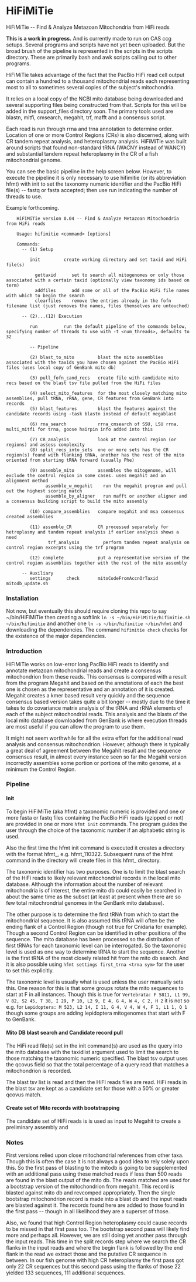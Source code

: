 # HiFiMiTie
HiFiMiTie -- Find &amp; Analyze Metazoan Mitochondria from HiFi reads

**This is a work in progress.** And is currently made to run on CAS ccg setups. Several programs and scripts have not yet been uploaded. But the broad brush of the pipeline is represented in the scripts in the scripts directory. These are primarily bash and awk scripts calling out to other programs.

HiFiMiTie takes advantage of the fact that the PacBio HiFi read cell output can contain a hundred to a thousand mitochondrial reads each representing most to all to sometimes several copies of the subject's mitochondria.

It relies on a local copy of the NCBI mito database being downloaded and several supporting files being constructed from that. Scripts for this will be added in the support_files directory soon. The primary tools used are blastn, mitfi, cmsearch, megahit, trf, mafft and a consensus script.

Each read is run through rrna and trna annotation to determine order. Location of one or more Control Regions (CRs) is also discerned, along with CR tandem repeat analysis, and heteroplasmy analysis. HiFiMiTie was built around scripts that found non-standard tRNA (WACNY instead of WANCY) and substantial tandem repeat heteroplasmy in the CR of a fish mitochondrial genome.

You can see the basic pipeline in the help screen below. However, to execute the pipeline it is only necessary to use hifimitie (or its abbreviation hfmt) with init to set the taxonomy numeric identifier and the PacBio HiFi file(s) -- fastq or fasta accepted; then use run indicating the number of threads to use.

Example forthcoming.

```
    HiFiMiTie version 0.04 -- Find & Analyze Metazoan Mitochondria from HiFi reads

    Usage: hifimitie <command> [options]

    Commands:
      -- (1) Setup

         init         create working directory and set taxid and HiFi file(s)

           gettaxid      set to search all mitogenomes or only those associated with a certain taxid (optionally view taxonomy ids based on term)
           addfiles      add some or all of the PacBio HiFi file names with which to begin the search
           clearfiles    remove the entries already in the fofn filename list (just removes the names, files themselves are untouched)

      -- (2)...(12) Execution

         run          run the default pipeline of the commands below, specifying number of threads to use with -t <num_threads>, defaults to 32

         -- Pipeline

         (2) blast_to_mito         blast the mito assemblies associated with the taxids you have chosen against the PacBio HiFi files (uses local copy of GenBank mito db)

         (3) pull_fofn_cand_recs   create file with candidate mito recs based on the blast tsv file pulled from the HiFi files

         (4) select_mito_features  for the most closely matching mito assemblies, pull tRNA, rRNA, gene, CR features from GenBank into records
         (5) blast_features        blast the features against the candidate records using -task blastn instead of default megablast

         (6) rna_search            rrna_cmsearch of SSU, LSU rrna. multi_mitfi for trna, goose hairpin info added into this

         (7) CR_analysis           look at the control region (or regions) and assess complexity
         (8) split_recs_into_sets  one or more sets has the CR region(s) found with flanking tRNA, another has the rest of the mito oriented from starting tRNA forward (usually Phe)

         (9) assemble_mito         assembles the mitogenome, will exclude the control region in some cases. uses megahit and an alignment method
               assemble_w_megahit    run the megahit program and pull out the highest scoring match
               assemble_by_aligner   run mafft or another aligner and a consensus building script to build the mito assembly

         (10) compare_assemblies   compare megahit and msa consensus created assemblies

         (11) assemble_CR          CR processed separately for hetroplasmy and tandem repeat analysis if earlier analysis shows a need
                trf_analysis         perform tandem repeat analysis on control region excerpts using the trf program

         (12) complete             put a representative version of the control region assemblies together with the rest of the mito assembly

      -- Auxiliary
         settings      check       mitoCodeFromAccnOrTaxid       mitodb_update.sh
```

### Installation

Not now, but eventually this should require cloning this repo to say ~/bin/HiFiMiTie then creating a softlink `ln -s ~/bin/HiFiMiTie/hifimitie.sh ~/bin/hifimitie` and another one `ln -s ~/bin/hifimitie ~/bin/hfmt` and downloading the dependencies. The command ``hifimitie check`` checks for the existence of the major dependencies.

### Introduction

HiFiMiTie works on low-error long PacBio HiFi reads to identify and annotate metazoan mitochondrial reads and create a consensus mitochondrion from these reads.
This consensus is compared with a result from the program Megahit and based on the annotations of each the best one is chosen as the representative and an annotation
of it is created. Megahit creates a kmer based result very quickly and the sequence consensus based version takes quite a bit longer
-- mostly due to the time it takes to do covariance matrix analysis of the tRNA and rRNA elements of each of the subject mitochondrial reads.
This analysis and the blasts of the local mito database downloaded from GenBank is where execution threads are most useful if you can allow the program to use them.

It might not seem worthwhile for all the extra effort for the additional read analysis and consensus mitochondrion. However, although there is typically a
great deal of agreement between the Megahit result and the sequence consensus result, in almost every instance seen so far the Megahit version
incorrectly assembles some portion or portions of the mito genome, at a minimum the Control Region.

### Pipeline

#### Init

To begin HiFiMiTie (aka hfmt) a taxonomic numeric is provided and one or more fasta or fastq files containing the PacBio HiFi reads (gzipped or not)
are provided in one or more `hfmt init` commands. The program guides the user through the choice of the taxonomic number if an alphabetic string is used.

Also the first time the hfmt init command is executed it creates a directory with the format hfmt_<date>, e.g. hfmt_110322.
Subsequent runs of the hfmt command in the directory will create files in this hfmt_<date> directory.

The taxonomic identifier has two purposes. One is to limit the blast search of the HiFi reads to likely relevant mitochondrial records in the local mito database.
Although the information about the number of relevant mitochondria is of interest, the entire mito db could easily be searched in about the same time as the subset
(at least at present when there are so few total mitochrondrial genomes in the GenBank mito database).

The other purpose is to determine the first tRNA from which to start the mitochondrial sequence.
It is also assumed this tRNA will often be the ending flank of a Control Region (though not true for Cnidaria for example). Though a second Control Region can be
identified in other positions of the sequence. The mito database has been processed so the distribution of first tRNAs for each taxonomic level can be interrogated.
So the taxonomic level is used as one way to determine tRNA to start the sequence. Another is the first tRNA of the most closely related hit from the mito db search.
And it is also possible using `hfmt settings first_trna <trna sym>` for the user to set this explicitly.

The taxonomic level is usually what is used unless the user manually sets this. One reason for this is that some groups rotate the mito sequences to start at F in all instances.
Though this is true for `Vertebrata: F 5811, L1 99, V 82, S2 45, T 38, I 29, P 10, L2 9, E 4, G 4, W 4, C 2, H 2` it is not so e.g. for
`Lepidoptera: M 523, L2 14, I 11, G 4, V 4, W 4, F 1, L1 1, Q 1` though some groups are adding lepidoptera mitogenomes that start with F to GenBank.

#### Mito DB blast search and Candidate record pull

The HiFi read file(s) set in the init command(s) are used as the query into the mito database with the taxidlist argument used
to limit the search to those matching the taxonomic numeric specified. The blast tsv output uses the qcovus field so that 
the total percentage of a query read that matches a mitochondrion is recorded.

The blast tsv list is read and then the HiFI reads files are read.
HiFi reads in the blast tsv are kept as a candidate set for those with a 50% or greater qcovus match.

#### Create set of Mito records with bootstrapping

The candidate set of HiFi reads is is used as input to Megahit to create a preliminary assembly and 


### Notes

First versions relied upon close mitochondrial references from other taxa. Though this is often the case it is not always a good idea to rely solely upon this.
So the first pass of blasting to the mitodb is going to be supplemented with an additional pass using these matched reads
if less than 500 reads are found in the blast output of the mito db.
The reads matched are used for a bootstrap version of the mitochondrion from megahit. This record is blasted against mito db and revcomped appropriately.
Then the single bootstrap mitochondrion record is made into a blast db and the input reads are blasted against it. The records found here are added to those found in 
the first pass -- though in all likelihood they are a superset of those.

Also, we found that high Control Region heteroplasmy could cause records to be missed in that first pass too. The bootstrap second pass will likely find more and perhaps all.
However, we are still doing yet another pass through the input reads. This time in the split records step where we search the CR flanks in the input reads and
where the begin flank is followed by the end flank in the read we extract those and the putative CR sequence in between. In our fish genome with high CR heteroplasmy
the first pass got only 22 CR sequences but this second pass using the flanks of those 22 yielded 133 sequences, 111 additional sequences.
